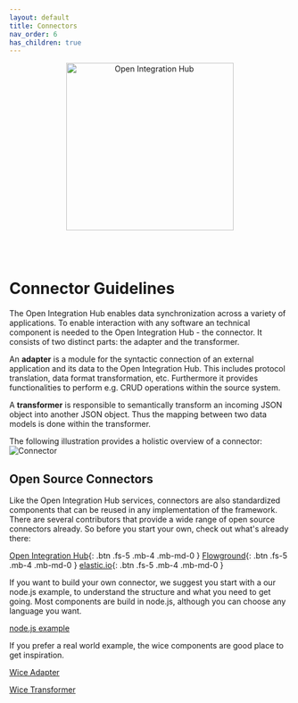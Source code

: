 ```yaml
---
layout: default
title: Connectors
nav_order: 6
has_children: true
---
```


<p align="center">
  <img src="https://raw.githubusercontent.com/openintegrationhub/openintegrationhub.github.io/master/assets/images/large-oih-vertikal-zentriert.png" alt="Open Integration Hub" width="300"/>
</p>
<br>
<br>

# Connector Guidelines

The Open Integration Hub enables data synchronization across a variety of applications. To enable interaction with any software an technical component is needed to the Open Integration Hub - the connector. It consists of two distinct parts: the adapter and the transformer.

An **adapter** is a module for the syntactic connection of an external application and its data to the Open Integration Hub. This includes protocol translation, data format transformation, etc.
Furthermore it provides functionalities to perform e.g. CRUD operations within the source system.

A **transformer** is responsible to semantically transform an incoming JSON object into another JSON object. Thus the mapping between two data models is done within the transformer.

The following illustration provides a holistic overview of a connector:
![Connector](https://raw.githubusercontent.com/openintegrationhub/openintegrationhub.github.io/master/assets/images/ConnectorsV3.png)

## Open Source Connectors

Like the Open Integration Hub services, connectors are also standardized components that can be reused in any implementation of the framework. There are several contributors that provide a wide range of open source connectors already. So before you start your own, check out what's already there:

[Open Integration Hub](https://github.com/openintegrationhub){: .btn .fs-5 .mb-4 .mb-md-0 }
[Flowground](https://github.com/flowground){: .btn .fs-5 .mb-4 .mb-md-0 }
[elastic.io](https://github.com/elasticio){: .btn .fs-5 .mb-4 .mb-md-0 }

If you want to build your own connector, we suggest you start with a our node.js example, to understand the structure and what you need to get going. Most components are build in node.js, although you can choose any language you want.

[node.js example](https://openintegrationhub.github.io//docs/Connectors/building-nodejs-component.html)

If you prefer a real world example, the wice components are good place to get inspiration.

[Wice Adapter](https://github.com/openintegrationhub/wicecrm-adapter)

[Wice Transformer](https://github.com/openintegrationhub/wicecrm-transformer)
